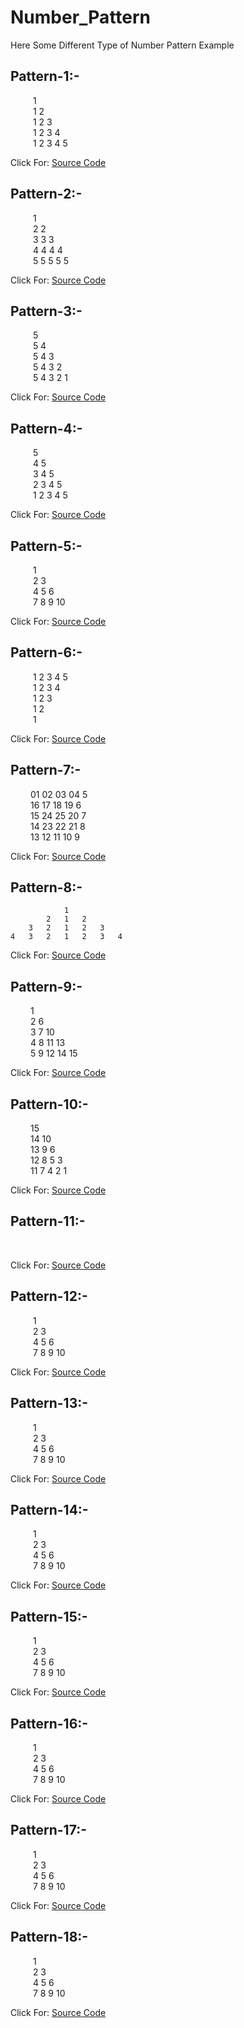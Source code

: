# Number_Pattern

Here Some Different Type of Number Pattern Example

## Pattern-1:-    
&emsp;   &emsp; 1    
&emsp;   &emsp; 1 2   
&emsp;   &emsp; 1 2 3  
&emsp;   &emsp; 1 2 3 4  
&emsp;   &emsp; 1 2 3 4 5

Click For: [Source Code](https://github.com/Mahendra710/Number_Pattern/blob/main/7.1-Number%20Pattern.py) 

## Pattern-2:-    
&emsp;   &emsp; 1     
&emsp;   &emsp; 2 2   
&emsp;   &emsp; 3 3 3  
&emsp;   &emsp; 4 4 4 4  
&emsp;   &emsp; 5 5 5 5 5

Click For: [Source Code](https://github.com/Mahendra710/Number_Pattern/blob/main/7.2-Number%20Pattern.py)

## Pattern-3:-    
&emsp;   &emsp; 5         
&emsp;   &emsp; 5 4       
&emsp;   &emsp; 5 4 3    
&emsp;   &emsp; 5 4 3 2   
&emsp;   &emsp; 5 4 3 2 1

Click For: [Source Code](https://github.com/Mahendra710/Number_Pattern/blob/main/7.3-Number%20Pattern.py)

## Pattern-4:-    
&emsp;   &emsp; 5             
&emsp;   &emsp; 4 5             
&emsp;   &emsp; 3 4 5     
&emsp;   &emsp; 2 3 4 5    
&emsp;   &emsp; 1 2 3 4 5  

Click For: [Source Code](https://github.com/Mahendra710/Number_Pattern/blob/main/7.4-Number%20Pattern.py)

## Pattern-5:-    
&emsp;   &emsp; 1       
&emsp;   &emsp; 2  3       
&emsp;   &emsp; 4  5  6      
&emsp;   &emsp; 7  8  9  10         

Click For: [Source Code](https://github.com/Mahendra710/Number_Pattern/blob/main/7.5-Number%20Pattern.py)

## Pattern-6:-    
&emsp;   &emsp; 1 2 3 4 5     
&emsp;   &emsp; 1 2 3 4   
&emsp;   &emsp; 1 2 3   
&emsp;   &emsp; 1 2   
&emsp;   &emsp; 1   
         

Click For: [Source Code](https://github.com/Mahendra710/Number_Pattern/blob/main/7.6-Number%20Pattern.py)

## Pattern-7:-    
&emsp;   &emsp;01	02 03 04	5      	
&emsp;   &emsp;16	17 18 19	6      	
&emsp;   &emsp;15	24 25 20	7      	
&emsp;   &emsp;14	23 22 21	8       	
&emsp;   &emsp;13	12 11 10	9      	        

Click For: [Source Code](https://github.com/Mahendra710/Number_Pattern/blob/main/7.7-Number%20Pattern.py)

## Pattern-8:-    
                1   
            2   1   2   
        3   2   1   2   3   
    4   3   2   1   2   3   4       
          

Click For: [Source Code](https://github.com/Mahendra710/Number_Pattern/blob/main/7.8-Number%20Pattern.py)

## Pattern-9:-    
&emsp;   &emsp;1   
&emsp;   &emsp;2 6   
&emsp;   &emsp;3 7 10   
&emsp;   &emsp;4 8 11 13   
&emsp;   &emsp;5 9 12 14 15            

Click For: [Source Code](https://github.com/Mahendra710/Number_Pattern/blob/main/7.9-Number%20Pattern.py)

## Pattern-10:-    
&emsp;   &emsp;15    
&emsp;   &emsp;14  10    
&emsp;   &emsp;13  9   6     
&emsp;   &emsp;12  8   5   3     
&emsp;   &emsp;11  7   4   2   1     
        

Click For: [Source Code](https://github.com/Mahendra710/Number_Pattern/blob/main/7.10-Number%20Pattern.py)

## Pattern-11:-    
&emsp;   &emsp;          

Click For: [Source Code](https://github.com/Mahendra710/Number_Pattern/blob/main/7.11-Number%20Pattern.py)

## Pattern-12:-    
&emsp;   &emsp; 1       
&emsp;   &emsp; 2  3       
&emsp;   &emsp; 4  5  6      
&emsp;   &emsp; 7  8  9  10         

Click For: [Source Code](https://github.com/Mahendra710/Number_Pattern/blob/main/7.12-Number%20Pattern.py)

## Pattern-13:-    
&emsp;   &emsp; 1       
&emsp;   &emsp; 2  3       
&emsp;   &emsp; 4  5  6      
&emsp;   &emsp; 7  8  9  10         

Click For: [Source Code](https://github.com/Mahendra710/Number_Pattern/blob/main/7.13-Number%20Pattern.py)

## Pattern-14:-    
&emsp;   &emsp; 1       
&emsp;   &emsp; 2  3       
&emsp;   &emsp; 4  5  6      
&emsp;   &emsp; 7  8  9  10         

Click For: [Source Code](https://github.com/Mahendra710/Number_Pattern/blob/main/7.14-Number%20Pattern.py)

## Pattern-15:-    
&emsp;   &emsp; 1       
&emsp;   &emsp; 2  3       
&emsp;   &emsp; 4  5  6      
&emsp;   &emsp; 7  8  9  10         

Click For: [Source Code](https://github.com/Mahendra710/Number_Pattern/blob/main/7.15-Number%20Pattern.py)

## Pattern-16:-    
&emsp;   &emsp; 1       
&emsp;   &emsp; 2  3       
&emsp;   &emsp; 4  5  6      
&emsp;   &emsp; 7  8  9  10         

Click For: [Source Code](https://github.com/Mahendra710/Number_Pattern/blob/main/7.16-Number%20Pattern.py)

## Pattern-17:-    
&emsp;   &emsp; 1       
&emsp;   &emsp; 2  3       
&emsp;   &emsp; 4  5  6      
&emsp;   &emsp; 7  8  9  10         

Click For: [Source Code](https://github.com/Mahendra710/Number_Pattern/blob/main/7.17-Number%20Pattern.py)

## Pattern-18:-    
&emsp;   &emsp; 1       
&emsp;   &emsp; 2  3       
&emsp;   &emsp; 4  5  6      
&emsp;   &emsp; 7  8  9  10         

Click For: [Source Code](https://github.com/Mahendra710/Number_Pattern/blob/main/7.18-Number%20Pattern.py)
